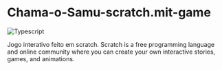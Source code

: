 # Chama-o-Samu-scratch.mit-game

![Typescript](https://img.shields.io/badge/-Scratch-white?style=for-the-badge&logo=scratch&color=4D97FF&logoColor=white)

Jogo interativo feito em scratch. 
Scratch is a free programming language and online community where you can create your own interactive stories, games, and animations.
